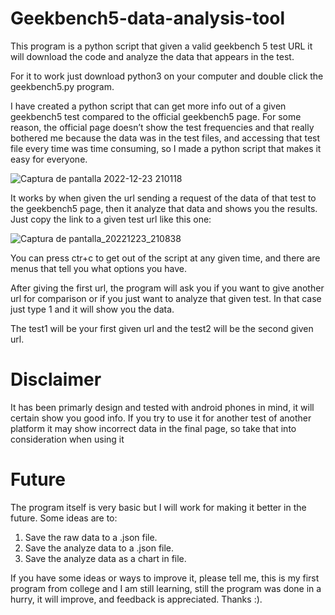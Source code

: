 # Geekbench5-data-analysis-tool
This program is a python script that given a valid geekbench 5 test URL it will download the code and analyze the data that appears in the test.

For it to work just download python3 on your computer and double click the geekbench5.py program.

I have created a python script that can get more info out of a given geekbench5 test compared to the official geekbench5 page. For some reason, the official page doesn’t show the test frequencies and that really bothered me because the data was in the test files, and accessing that test file every time was time consuming, so I made a python script that makes it easy for everyone.

![Captura de pantalla 2022-12-23 210118](https://user-images.githubusercontent.com/121313957/209400963-6bef795b-ef2d-416a-ae7d-722532f7d494.png)


It works by when given the url sending a request of the data of that test to the geekbench5 page, then it analyze that data and shows you the results.
Just copy the link to a given test url like this one:

![Captura de pantalla_20221223_210838](https://user-images.githubusercontent.com/121313957/209401492-d6a0abc1-4683-4648-8e2e-2fcd02175e95.png)


You can press ctr+c to get out of the script at any given time, and there are menus that tell you what options you have.

After giving the first url, the program will ask you if you want to give another url for comparison or if you just want to analyze that given test. In that case just 
type 1 and it will show you the data.

The test1 will be your first given url and the test2 will be the second given url. 

# Disclaimer

It has been primarly design and tested with android phones in mind, it will certain show you good info. If you try to use it for another test of another platform it may show incorrect data in the final page, so take that into consideration when using it

# Future

The program itself is very basic but I will work for making it better in the future. Some ideas are to:
  1. Save the raw data to a .json file.
  2. Save the analyze data to a .json file.
  3. Save the analyze data as a chart in file.
  
If you have some ideas or ways to improve it, please tell me, this is my first program from college and I am still learning, still the program was done in a hurry, 
it will improve, and feedback is appreciated. Thanks :).
